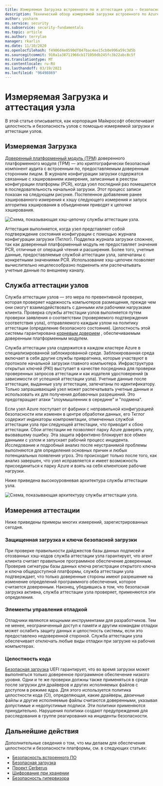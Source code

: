 ```yaml
---
title: Измеряемая Загрузка встроенного по и аттестация узла — безопасность Azure
description: Технический обзор измеряемой загрузки встроенного по Azure и аттестации узла.
author: yosharm
ms.service: security
ms.subservice: security-fundamentals
ms.topic: article
ms.author: terrylan
manager: rkarlin
ms.date: 11/10/2020
ms.openlocfilehash: f4906d4e0590df047bac4ee15cb0e996a59c3d5b
ms.sourcegitcommit: 910a1a38711966cb171050db245fc3b22abc8c5f
ms.translationtype: MT
ms.contentlocale: ru-RU
ms.lasthandoff: 03/19/2021
ms.locfileid: "96498869"
---
```

# <a name="measured-boot-and-host-attestation"></a>Измеряемая Загрузка и аттестация узла
В этой статье описывается, как корпорация Майкрософт обеспечивает целостность и безопасность узлов с помощью измеряемой загрузки и аттестации узлов.

## <a name="measured-boot"></a>Измеряемая Загрузка

[Доверенный платформенный модуль (TPM)](/windows/security/information-protection/tpm/trusted-platform-module-top-node) доверенного платформенного модуля (TPM) — это криптографически безопасный компонент аудита с встроенным по, предоставляемым доверенным сторонним лицом. В журнале конфигурации загрузки содержатся связанные с хэшированием измерения, записанные в реестры конфигурации платформы (PCR), когда узел последний раз помещается в последовательность начальной загрузки. Этот процесс записи показан на следующем рисунке. Постепенное добавление ранее хэшированного измерения к хэшу следующего измерения и запуск алгоритма хэширования в объединении приводят к цепочке хэширования.

![Схема, показывающая хэш-цепочку службы аттестации узла.](./media/measured-boot-host-attestation/hash-chaining.png)

Аттестация выполняется, когда узел представляет собой подтверждение состояния конфигурации с помощью журнала конфигурации загрузки (Ткглог). Подделка журнала загрузки сложнее, так как доверенный платформенный модуль не предоставляет значения PCR, отличные от операций чтения и расширения. Более того, учетные данные, предоставляемые службой аттестации узла, запечатаны с конкретными значениями PCR. Использование хэш-цепочек позволяет вычислительно нецелесообразно подменить или распечатывать учетные данные по внешнему каналу.

## <a name="host-attestation-service"></a>Служба аттестации узлов

Служба аттестации узлов — это мера по превентивной проверке, которая проверяет надежность компьютеров размещения, прежде чем они смогут взаимодействовать с данными или рабочими нагрузками клиента. Проверка службы аттестации узлов выполняется путем проверки заявления о соответствии (проверяемого подтверждения соответствия узла), отправляемого каждым узлом на политику аттестации (определение безопасного состояния). Целостность этой системы гарантирована [корневым доверием](https://www.uefi.org/sites/default/files/resources/UEFI%20RoT%20white%20paper_Final%208%208%2016%20%28003%29.pdf) , обеспечиваемым доверенным платформенным модулем.

Служба аттестации узла содержится в каждом кластере Azure в специализированной заблокированной среде. Заблокированная среда включает в себя другие службы привратника, которые участвуют в протоколе начальной загрузки главного компьютера. Инфраструктура открытых ключей (PKI) выступает в качестве посредника для проверки проверенных запросов аттестации и как издателя удостоверений (в зависимости от успешной аттестации узла). Учетные данные после аттестации, выданные узлу аттестации, запечатаны по идентификатору. Только запрашивающий узел может распечатывать учетные данные и использовать их для получения добавочных разрешений. Это предотвращает атаки "злоумышленник в середине" и "подмена".

Если узел Azure поступает от фабрики с неправильной конфигурацией безопасности или изменен в центре обработки данных, его Ткглог содержит индикаторы компрометации, отмеченных службой аттестации узла при следующей аттестации, что приводит к сбою аттестации. Сбои аттестации не позволяют парку Azure доверять узлу, вызвавшему ошибку. Эта защита эффективно блокирует все обмен данными с узлом и запускает рабочий процесс инцидента. Исследование и подробный анализ после неустранимой проблемы выполняются для определения основных причин и любых потенциальных появления угроз. Это происходит только после того, как анализ завершен, что узел исправляется и имеет возможность присоединиться к парку Azure и взять на себя клиентские рабочие нагрузки.

Ниже приведена высокоуровневая архитектура службы аттестации узла.

![Схема, показывающая архитектуру службы аттестации узла.](./media/measured-boot-host-attestation/host-attestation-arch.png)

## <a name="attestation-measurements"></a>Измерения аттестации

Ниже приведены примеры многих измерений, зарегистрированных сегодня.

### <a name="secure-boot-and-secure-boot-keys"></a>Защищенная загрузка и ключи безопасной загрузки
При проверке правильности дайджестов базы данных подписей и отозванных хэш-кодов служба аттестации узла гарантирует, что агент клиента считает правильное программное обеспечение доверенным. Проверив сигнатуры базы данных ключа регистрации открытого ключа и ключа общедоступной платформы, служба аттестации узла подтверждает, что только доверенные стороны имеют разрешение на изменение определений программного обеспечения, которое считается доверенным. Наконец, убедившись в том, что безопасная загрузка активна, служба аттестации узла проверяет, применяются эти определения.

### <a name="debug-controls"></a>Элементы управления отладкой
Отладчики являются мощными инструментами для разработчиков. Тем не менее, неограниченный доступ к памяти и другим командам отладки может ослабить защиту данных и целостность системы, если это предоставлено недоверенной стороной. Служба аттестации узла обеспечивает отключать любые виды отладки при загрузке на рабочих компьютерах.

### <a name="code-integrity"></a>Целостность кода
[Безопасная загрузка](secure-boot.md) UEFI гарантирует, что во время загрузки может выполняться только доверенное программное обеспечение низкого уровня. Одни и те же проверки должны также применяться в среде после загрузки для драйверов и других исполняемых файлов с доступом в режиме ядра. Для этого используется политика целостности кода (CI), определяющая, какие драйверы, двоичные файлы и другие исполняемые файлы считаются доверенными, указывая допустимые и недопустимые подписи. Эти политики применяются принудительно. Нарушения политики создают предупреждения для расследования в группе реагирования на инциденты безопасности.

## <a name="next-steps"></a>Дальнейшие действия
Дополнительные сведения о том, что мы делаем для обеспечения целостности и безопасности платформы, см. в следующих статьях:

- [Безопасность встроенного ПО](firmware.md)
- [Безопасная загрузка](secure-boot.md)
- [Проект Cerberus](project-cerberus.md)
- [Шифрование при хранении](encryption-atrest.md)
- [Безопасность гипервизора](hypervisor.md)